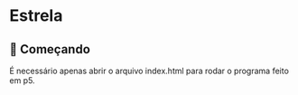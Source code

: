 # Estrela

## 🚀 Começando

É necessário apenas abrir o arquivo index.html para rodar o programa feito em p5.
